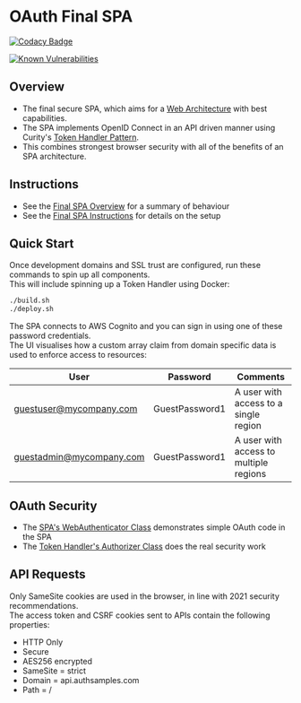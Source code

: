 # OAuth Final SPA

[![Codacy Badge](https://app.codacy.com/project/badge/Grade/f2c5ede8739440599096fc25010ab6f6)](https://www.codacy.com/gh/gary-archer/oauth.websample.final/dashboard?utm_source=github.com&amp;utm_medium=referral&amp;utm_content=gary-archer/oauth.websample.final&amp;utm_campaign=Badge_Grade)
 
[![Known Vulnerabilities](https://snyk.io/test/github/gary-archer/oauth.websample.final/badge.svg?targetFile=spa/package.json)](https://snyk.io/test/github/gary-archer/oauth.websample.final?targetFile=spa/package.json)

## Overview

- The final secure SPA, which aims for a [Web Architecture](https://authguidance.com/2017/09/08/goal-1-spas/) with best capabilities.
- The SPA implements OpenID Connect in an API driven manner using Curity's [Token Handler Pattern](https://github.com/curityio/web-oauth-via-bff).
- This combines strongest browser security with all of the benefits of an SPA architecture.

## Instructions

- See the [Final SPA Overview](https://authguidance.com/2019/04/07/local-ui-setup) for a summary of behaviour
- See the [Final SPA Instructions](https://authguidance.com/2019/04/08/how-to-run-the-react-js-spa) for details on the setup 

## Quick Start

Once development domains and SSL trust are configured, run these commands to spin up all components.\
This will include spinning up a Token Handler using Docker:

```bash
./build.sh
./deploy.sh
```

The SPA connects to AWS Cognito and you can sign in using one of these password credentials.\
The UI visualises how a custom array claim from domain specific data is used to enforce access to resources:

| User | Password | Comments |
| ---- | -------- | -------- |
| guestuser@mycompany.com | GuestPassword1 | A user with access to a single region |
| guestadmin@mycompany.com | GuestPassword1 | A user with access to multiple regions |

## OAuth Security

- The [SPA's WebAuthenticator Class](https://github.com/gary-archer/oauth.websample.final/blob/master/spa/src/plumbing/oauth/web/webAuthenticator.ts) demonstrates simple OAuth code in the SPA
- The [Token Handler's Authorizer Class](https://github.com/gary-archer/oauth.tokenhandlerapi/blob/master/src/core/services/authorizer.ts) does the real security work

## API Requests

Only SameSite cookies are used in the browser, in line with 2021 security recommendations.\
The access token and CSRF cookies sent to APIs contain the following properties:

- HTTP Only
- Secure
- AES256 encrypted
- SameSite = strict
- Domain = api.authsamples.com
- Path = /
